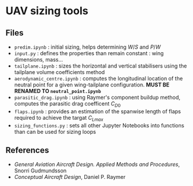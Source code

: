 # UAV sizing tools

## Files
- `predim.ipynb` : initial sizing, helps determining $W/S$ and $P/W$
- `input.py` : defines the properties than remain constant : wing dimensions, mass...
- `tailplane.ipynb` : sizes the horizontal and vertical stabilisers using the tailplane volume coefficients method
- `aerodynamic_centre.ipynb` : computes the longitudinal location of the neutral point for a given wing-tailplane configuration. **MUST BE RENAMED TO `neutral_point.ipynb`**
- `parasitic_drag.ipynb` : using Raymer's component buildup method, computes the parasitic drag coefficent $C_{D0}$
- `flaps.ipynb` : provides an estimation of the spanwise length of flaps required to achieve the targat $C_{Lmax}$
- `sizing_functions.py` : sets all other Jupyter Notebooks into functions than can be used for sizing loops

## References

- _General Aviation Aircraft Design. Applied Methods and Procedures_, Snorri Gudmundsson
- _Conceptual Aircraft Design_, Daniel P. Raymer

